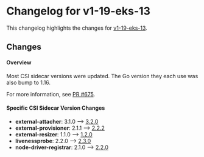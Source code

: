 # Changelog for v1-19-eks-13

This changelog highlights the changes for [v1-19-eks-13](https://github.com/aws/eks-distro/tree/v1-19-eks-13).

## Changes

#### Overview

Most CSI sidecar versions were updated. The Go version they each use
was also bump to 1.16.

For more information, see [PR #675](https://github.com/aws/eks-distro/pull/675).

#### Specific CSI Sidecar Version Changes

* **external-attacher**: 3.1.0 –> [3.2.0](https://github.com/kubernetes-csi/external-attacher/releases/tag/v3.2.0)
* **external-provisioner**: 2.1.1 –> [2.2.2](https://github.com/kubernetes-csi/external-provisioner/releases/tag/v2.2.2)
* **external-resizer**: 1.1.0 –> [1.2.0](https://github.com/kubernetes-csi/external-resizer/releases/tag/v1.2.0)
* **livenessprobe**: 2.2.0 –> [2.3.0](https://github.com/kubernetes-csi/livenessprobe/releases/tag/v2.3.0)
* **node-driver-registrar**: 2.1.0 –> [2.2.0](https://github.com/kubernetes-csi/node-driver-registrar/releases/tag/v2.2.0)
